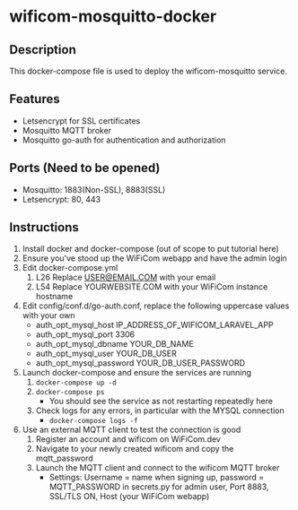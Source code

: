 # wificom-mosquitto-docker

## Description
This docker-compose file is used to deploy the wificom-mosquitto service.

## Features
- Letsencrypt for SSL certificates
- Mosquitto MQTT broker
- Mosquitto go-auth for authentication and authorization

## Ports (Need to be opened)
- Mosquitto: 1883(Non-SSL), 8883(SSL)
- Letsencrypt: 80, 443

## Instructions
1. Install docker and docker-compose (out of scope to put tutorial here)
1. Ensure you've stood up the WiFiCom webapp and have the admin login
1. Edit docker-compose.yml
    1. L26 Replace USER@EMAIL.COM with your email
    1. L54 Replace YOURWEBSITE.COM with your WiFiCom instance hostname
1. Edit config/conf.d/go-auth.conf, replace the following uppercase values with your own
    - auth_opt_mysql_host IP_ADDRESS_OF_WIFICOM_LARAVEL_APP
    - auth_opt_mysql_port 3306
    - auth_opt_mysql_dbname YOUR_DB_NAME
    - auth_opt_mysql_user YOUR_DB_USER
    - auth_opt_mysql_password YOUR_DB_USER_PASSWORD
1. Launch docker-compose and ensure the services are running
    1. ```docker-compose up -d```
    1. ```docker-compose ps```
        - You should see the service as not restarting repeatedly here
    1. Check logs for any errors, in particular with the MYSQL connection
        - ```docker-compose logs -f```
1. Use an external MQTT client to test the connection is good
    1. Register an account and wificom on WiFiCom.dev
    1. Navigate to your newly created wificom and copy the mqtt_password
    1. Launch the MQTT client and connect to the wificom MQTT broker
        - Settings: Username = name when signing up, password = MQTT_PASSWORD in secrets.py for admin user, Port 8883, SSL/TLS ON, Host (your WiFiCom webapp)
